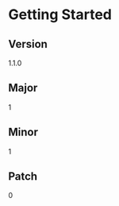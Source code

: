# Getting Started

## Version

<!-- x-release-please-start-version -->

1.1.0

<!-- x-release-please-end -->

## Major

<!-- x-release-please-start-major -->

1

<!-- x-release-please-end -->

## Minor

<!-- x-release-please-start-minor -->

1

<!-- x-release-please-end -->

## Patch

<!-- x-release-please-start-patch -->

0

<!-- x-release-please-end -->
